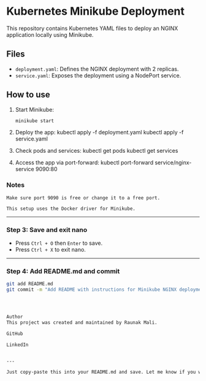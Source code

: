 # Kubernetes Minikube Deployment

This repository contains Kubernetes YAML files to deploy an NGINX application locally using Minikube.

## Files

- `deployment.yaml`: Defines the NGINX deployment with 2 replicas.
- `service.yaml`: Exposes the deployment using a NodePort service.

## How to use

1. Start Minikube:
   ```bash
   minikube start

2. Deploy the app:
   kubectl apply -f deployment.yaml
   kubectl apply -f service.yaml

3. Check pods and services:
   kubectl get pods
   kubectl get services

4. Access the app via port-forward:
   kubectl port-forward service/nginx-service 9090:80


### Notes
    Make sure port 9090 is free or change it to a free port.

    This setup uses the Docker driver for Minikube.



---

### Step 3: Save and exit nano

- Press `Ctrl + O` then `Enter` to save.
- Press `Ctrl + X` to exit nano.

---

### Step 4: Add README.md and commit

```bash
git add README.md
git commit -m "Add README with instructions for Minikube NGINX deployment"




Author
This project was created and maintained by Raunak Mali.

GitHub

LinkedIn


---

Just copy-paste this into your README.md and save. Let me know if you want me to help with the Git commands next!
